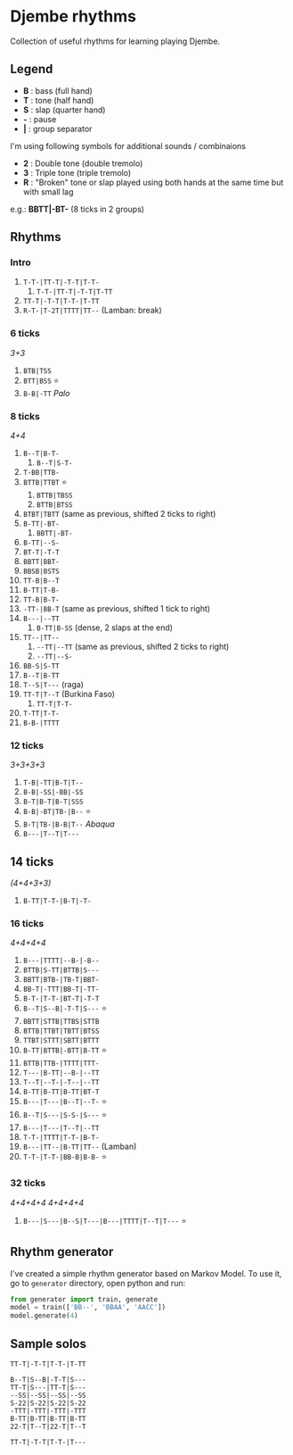 # Djembe rhythms

Collection of useful rhythms for learning playing Djembe.

## Legend

* **B** : bass (full hand)
* **T** : tone (half hand)
* **S** : slap (quarter hand)
* **-** : pause
* **|** : group separator

I'm using following symbols for additional sounds / combinaions

* **2** : Double tone (double tremolo)
* **3** : Triple tone (triple tremolo)
* **R** : "Broken" tone or slap played using both hands at the same time but with small lag


e.g.: **BBTT|-BT-** (8 ticks in 2 groups)

## Rhythms

### Intro

1. `T-T-|TT-T|-T-T|T-T-`
    1. `T-T-|TT-T|-T-T|T-TT`
1. `TT-T|-T-T|T-T-|T-TT`
1. `R-T-|T-2T|TTTT|TT--` (Lamban: break)

### 6 ticks

*3+3*

1. `BTB|TSS`
1. `BTT|BSS` :star:
1. `B-B|-TT` *Palo*

### 8 ticks

*4+4*

1. `B--T|B-T-`
    1. `B--T|S-T-`
1. `T-BB|TTB-`
1. `BTTB|TTBT` :star:
    1. `BTTB|TBSS`
    1. `BTTB|BTSS`
1. `BTBT|TBTT` (same as previous, shifted 2 ticks to right)
1. `B-TT|-BT-`
    1. `BBTT|-BT-`
1. `B-TT|--S-`
1. `BT-T|-T-T`
1. `BBTT|BBT-`
1. `BBSB|BSTS`
1. `TT-B|B--T`
1. `B-TT|T-B-`
1. `TT-B|B-T-`
1. `-TT-|BB-T` (same as previous, shifted 1 tick to right)
1. `B---|--TT`
    1. `B-TT|B-SS` (dense, 2 slaps at the end)
1. `TT--|TT--`
    1. `--TT|--TT` (same as previous, shifted 2 ticks to right)
    1. `--TT|--S-`
1. `BB-S|S-TT`
1. `B--T|B-TT`
1. `T--S|T---` (raga)
1. `TT-T|T--T` (Burkina Faso)
    1. `TT-T|T-T-`
1. `T-TT|T-T-`
1. `B-B-|TTTT`

### 12 ticks

*3+3+3+3*

1. `T-B|-TT|B-T|T--`
1. `B-B|-SS|-BB|-SS`
1. `B-T|B-T|B-T|SSS`
1. `B-B|-BT|TB-|B--` :star:
1. `B-T|TB-|B-B|T--` *Abaqua*
1. `B---|T--T|T---`

## 14 ticks

*(4+4+3+3)*

1. `B-TT|T-T-|B-T|-T-`

### 16 ticks

*4+4+4+4*

1. `B---|TTTT|--B-|-B--`
1. `BTTB|S-TT|BTTB|S---`
1. `BBTT|BTB-|TB-T|BBT-`
1. `BB-T|-TTT|BB-T|-TT-`
1. `B-T-|T-T-|BT-T|-T-T`
1. `B--T|S--B|-T-T|S---` :star:
1. `BBTT|STTB|TTBS|STTB`
1. `BTTB|TTBT|TBTT|BTSS`
1. `TTBT|STTT|SBTT|BTTT`
1. `B-TT|BTTB|-BTT|B-TT` :star:
1. `BTTB|TTB-|TTTT|TTT-`
1. `T---|B-TT|--B-|--TT`
1. `T--T|--T-|-T--|--TT`
1. `B-TT|B-TT|B-TT|BT-T`
1. `B---|T---|B--T|--T-` :star:
1. `B--T|S---|S-S-|S---` :star:
1. `B---|T---|T--T|--TT`
1. `T-T-|TTTT|T-T-|B-T-`
1. `B---|TT--|B-TT|TT--` (Lamban)
1. `T-T-|T-T-|BB-B|B-B-` :star:
 
### 32 ticks

*4+4+4+4 4+4+4+4*

1. `B---|S---|B--S|T---|B---|TTTT|T--T|T---` :star:

## Rhythm generator

I've created a simple rhythm generator based on Markov Model.
To use it, go to `generator` directory, open python and run:
```py
from generator import train, generate
model = train(['BB--', 'BBAA', 'AACC'])
model.generate(4)
```

## Sample solos

```
TT-T|-T-T|T-T-|T-TT

B--T|S--B|-T-T|S---
TT-T|S---|TT-T|S---
--SS|--SS|--SS|--SS
S-22|S-22|S-22|S-22
-TTT|-TTT|-TTT|-TTT
B-TT|B-TT|B-TT|B-TT
22-T|T--T|22-T|T--T

TT-T|-T-T|T-T-|T---
```
